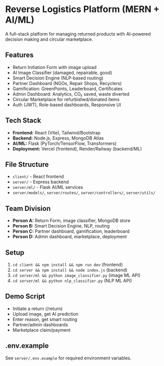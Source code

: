 # Reverse Logistics Platform (MERN + AI/ML)

A full-stack platform for managing returned products with AI-powered decision making and circular marketplace.

## Features

- Return Initiation Form with image upload
- AI Image Classifier (damaged, repairable, good)
- Smart Decision Engine (NLP-based routing)
- Partner Dashboard (NGOs, Repair Shops, Recyclers)
- Gamification: GreenPoints, Leaderboard, Certificates
- Admin Dashboard: Analytics, CO₂ saved, waste diverted
- Circular Marketplace for refurbished/donated items
- Auth (JWT), Role-based dashboards, Responsive UI

## Tech Stack

- **Frontend:** React (Vite), Tailwind/Bootstrap
- **Backend:** Node.js, Express, MongoDB Atlas
- **AI/ML:** Flask (PyTorch/TensorFlow, Transformers)
- **Deployment:** Vercel (frontend), Render/Railway (backend/ML)

## File Structure

- `client/` - React frontend
- `server/` - Express backend
- `server/ml/` - Flask AI/ML services
- `server/models/`, `server/routes/`, `server/controllers/`, `server/utils/`

## Team Division

- **Person A:** Return Form, image classifier, MongoDB store
- **Person B:** Smart Decision Engine, NLP, routing
- **Person C:** Partner dashboard, gamification, leaderboard
- **Person D:** Admin dashboard, marketplace, deployment

## Setup

1. `cd client && npm install && npm run dev` (frontend)
2. `cd server && npm install && node index.js` (backend)
3. `cd server/ml && python image_classifier.py` (image ML API)
4. `cd server/ml && python nlp_classifier.py` (NLP ML API)

## Demo Script

- Initiate a return (/return)
- Upload image, get AI prediction
- Enter reason, get smart routing
- Partner/admin dashboards
- Marketplace claim/payment

## .env.example

See `server/.env.example` for required environment variables.
